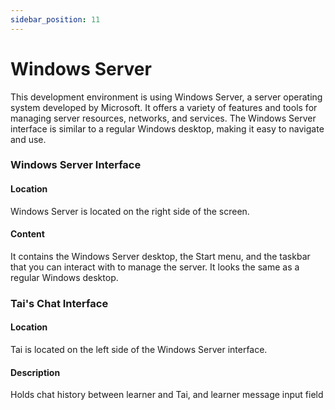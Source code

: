 ```yaml
---
sidebar_position: 11
---
```


# Windows Server

This development environment is using Windows Server, a server operating system developed by Microsoft. It offers a variety of features and tools for managing server resources, networks, and services. The Windows Server interface is similar to a regular Windows desktop, making it easy to navigate and use.

### Windows Server Interface

#### Location
Windows Server is located on the right side of the screen.

#### Content
It contains the Windows Server desktop, the Start menu, and the taskbar that you can interact with to manage the server. It looks the same as a regular Windows desktop.

### Tai's Chat Interface

#### Location
Tai is located on the left side of the Windows Server interface.

#### Description
Holds chat history between learner and Tai, and learner message input field
